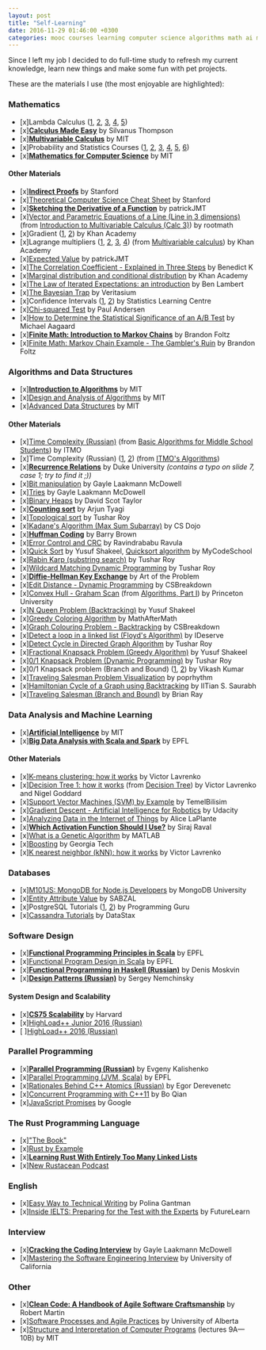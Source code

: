 ```yaml
---
layout: post
title: "Self-Learning"
date: 2016-11-29 01:46:00 +0300
categories: mooc courses learning computer science algorithms math ai ml
---
```


Since I left my job I decided to do full-time study to refresh my current knowledge, learn new things and make some fun with pet projects.

These are the materials I use (the most enjoyable are highlighted):

### Mathematics
- [x]Lambda Calculus ([1](https://www.youtube.com/watch?v=S_WzF6BHadc), [2](https://www.youtube.com/watch?v=bEnFk_FBi3E), [3](https://www.youtube.com/watch?v=v1IlyzxP6Sg), [4](https://www.youtube.com/watch?v=Mg1pxUKeWCk), [5](https://www.youtube.com/watch?v=3h0-p4SDHig))
- [x][**Calculus Made Easy**](https://www.amazon.com/Calculus-Made-Easy-Silvanus-Thompson/dp/0312185480) by Silvanus Thompson
- [x][**Multivariable Calculus**](https://www.youtube.com/playlist?list=PL4C4C8A7D06566F38) by MIT
- [x]Probability and Statistics Courses ([1](https://www.youtube.com/playlist?list=PLLssT5z_DsK_WYzNXVjT695FdxRxvlSF8), [2](https://www.youtube.com/playlist?list=PLC58778F28211FA19), [3](https://www.youtube.com/playlist?list=PL1328115D3D8A2566), [4](https://www.edx.org/course/introduction-probability-science-mitx-6-041x-2), [5](https://www.youtube.com/playlist?list=PLLZJnRRqNP6fowumBRW3IYS7odqNkXFQT), [6](https://www.youtube.com/playlist?list=PLD01983098F7E77B7))
- [x][**Mathematics for Computer Science**](https://www.youtube.com/playlist?list=PLB7540DEDD482705B) by MIT

#### Other Materials
- [x][**Indirect Proofs**](https://web.stanford.edu/class/archive/cs/cs103/cs103.1132/lectures/02/Small02.pdf) by Stanford
- [x][Theoretical Computer Science Cheat Sheet](http://web.stanford.edu/~liszt90/acm/cheatsheet.pdf) by Stanford
- [x][**Sketching the Derivative of a Function**](https://www.youtube.com/watch?v=QoTGPUArfTI) by patrickJMT
- [x][Vector and Parametric Equations of a Line (Line in 3 dimensions)](https://www.youtube.com/watch?v=PyPp4QvQY3Q) (from [Introduction to Multivariable Calculus (Calc 3)](https://www.youtube.com/playlist?list=PLQ5YRQFsUCPuP9cyS7_YP_QCWQYd515Gp)) by rootmath
- [x]Gradient ([1](https://www.youtube.com/watch?v=tIpKfDc295M), [2](https://www.youtube.com/watch?v=_-02ze7tf08)) by Khan Academy
- [x]Lagrange multipliers ([1](https://www.youtube.com/watch?v=yuqB-d5MjZA), [2](https://www.youtube.com/watch?v=aep6lwPqm6I), [3](https://www.youtube.com/watch?v=hQ4UNu1P2kw), [4](https://www.youtube.com/watch?v=m-G3K2GPmEQ)) (from [Multivariable calculus](https://www.youtube.com/playlist?list=PLSQl0a2vh4HC5feHa6Rc5c0wbRTx56nF7)) by Khan Academy
- [x][Expected Value](https://www.youtube.com/watch?v=DAjVAEDil_Q) by patrickJMT
- [x][The Correlation Coefficient - Explained in Three Steps](https://www.youtube.com/watch?v=ugd4k3dC_8Y) by Benedict K
- [x][Marginal distribution and conditional distribution](https://www.youtube.com/watch?v=CAXQvTKP8sg) by Khan Academy
- [x][The Law of Iterated Expectations: an introduction](https://www.youtube.com/watch?v=Ki2HpTCPwhM) by Ben Lambert
- [x][The Bayesian Trap](https://www.youtube.com/watch?v=R13BD8qKeTg) by Veritasium
- [x]Confidence Intervals ([1](https://www.youtube.com/watch?v=tFWsuO9f74o), [2](https://www.youtube.com/watch?v=s4SRdaTycaw)) by Statistics Learning Centre
- [x][Chi-squared Test](https://www.youtube.com/watch?v=WXPBoFDqNVk) by Paul Andersen
- [x][How to Determine the Statistical Significance of an A/B Test](https://www.youtube.com/watch?v=AuQXipyv520) by Michael Aagaard
- [x][**Finite Math: Introduction to Markov Chains**](https://www.youtube.com/watch?v=tYaW-1kzTZI&index=24&list=PLIeGtxpvyG-KxMqY8wJ0KoY3ujxf0C856) by Brandon Foltz
- [x][Finite Math: Markov Chain Example - The Gambler's Ruin](https://www.youtube.com/watch?v=afIhgiHVnj0) by Brandon Foltz

### Algorithms and Data Structures
- [x][**Introduction to Algorithms**](https://www.youtube.com/playlist?list=PLUl4u3cNGP61Oq3tWYp6V_F-5jb5L2iHb) by MIT
- [x][Design and Analysis of Algorithms](https://www.youtube.com/playlist?list=PLUl4u3cNGP6317WaSNfmCvGym2ucw3oGp) by MIT
- [x][Advanced Data Structures](https://www.youtube.com/playlist?list=PLUl4u3cNGP61hsJNdULdudlRL493b-XZf) by MIT

#### Other Materials
- [x][Time Complexity (Russian)](https://www.youtube.com/watch?v=IsaS0NmgXlg) (from [Basic Algorithms for Middle School Students](https://www.youtube.com/playlist?list=PLDrmKwRSNx7KcHxyf9hSmF3fTLKSwujkM)) by ITMO
- [x]Time Complexity (Russian) ([1](http://video-storage.openedu.ru/video/sd/0083/PADS-l3atejl24g.mp4), [2](http://video-storage.openedu.ru/video/sd/0083/PADS-007o20mha9.mp4)) (from [ITMO's Algorithms](https://openedu.ru/course/ITMOUniversity/PADS/))
- [x][**Recurrence Relations**](https://users.cs.duke.edu/~reif/courses/alglectures/skiena.lectures/lecture3.pdf) by Duke University *(contains a typo on slide 7, case 1; try to find it ;))*
- [x][Bit manipulation](https://www.youtube.com/watch?v=NLKQEOgBAnw) by Gayle Laakmann McDowell
- [x][Tries](https://www.youtube.com/watch?v=zIjfhVPRZCg) by Gayle Laakmann McDowell
- [x][Binary Heaps](https://www.youtube.com/playlist?list=PLSVu1-lON6Lwqj5nDqg8YyD7f4tjLMMBN) by David Scot Taylor
- [x][**Counting sort**](https://www.youtube.com/watch?v=7zuGmKfUt7s) by Arjun Tyagi
- [x][Topological sort](https://www.youtube.com/watch?v=ddTC4Zovtbc) by Tushar Roy
- [x][Kadane's Algorithm (Max Sum Subarray)](https://www.youtube.com/watch?v=86CQq3pKSUw) by CS Dojo
- [x][**Huffman Coding**](https://www.youtube.com/watch?v=ZdooBTdW5bM) by Barry Brown
- [x][Error Control and CRC](https://www.youtube.com/watch?v=LL2QpP4k_HE) by Ravindrababu Ravula
- [x][Quick Sort](https://www.youtube.com/watch?v=3OLTJlwyIqQ) by Yusuf Shakeel, [Quicksort algorithm](https://www.youtube.com/watch?v=COk73cpQbFQ) by MyCodeSchool
- [x][Rabin Karp (substring search)](https://www.youtube.com/watch?v=H4VrKHVG5qI) by Tushar Roy
- [x][Wildcard Matching Dynamic Programming](https://www.youtube.com/watch?v=3ZDZ-N0EPV0) by Tushar Roy
- [x][**Diffie-Hellman Key Exchange**](https://www.youtube.com/watch?v=YEBfamv-_do) by Art of the Problem
- [x][Edit Distance - Dynamic Programming](https://www.youtube.com/watch?v=xFd5P9nyhTw) by CSBreakdown
- [x][Convex Hull - Graham Scan](https://www.youtube.com/watch?v=0HZaRu5IupM) (from [Algorithms, Part I](https://www.coursera.org/learn/introduction-to-algorithms)) by Princeton University
- [x][N Queen Problem (Backtracking)](https://www.youtube.com/watch?v=lTPIX2Ywo3U) by Yusuf Shakeel
- [x][Greedy Coloring Algorithm](https://www.youtube.com/watch?v=vGjsi8NIpSE) by MathAfterMath
- [x][Graph Colouring Problem - Backtracking](https://www.youtube.com/watch?v=miCYGGrTwFU) by CSBreakdown
- [x][Detect a loop in a linked list (Floyd's Algorithm)](https://www.youtube.com/watch?v=apIw0Opq5nk) by IDeserve
- [x][Detect Cycle in Directed Graph Algorithm](https://www.youtube.com/watch?v=rKQaZuoUR4M) by Tushar Roy
- [x][Fractional Knapsack Problem (Greedy Algorithm)](https://www.youtube.com/watch?v=_08myilrxq8) by Yusuf Shakeel
- [x][0/1 Knapsack Problem (Dynamic Programming)](https://www.youtube.com/watch?v=8LusJS5-AGo) by Tushar Roy
- [x]0/1 Knapsack problem (Branch and Bound) ([1](https://www.youtube.com/watch?v=slayHO7gKEQ), [2](https://www.youtube.com/watch?v=qwC7bS_pBMs)) by Vikash Kumar
- [x][Traveling Salesman Problem Visualization](https://www.youtube.com/watch?v=SC5CX8drAtU) by poprhythm
- [x][Hamiltonian Cycle of a Graph using Backtracking](https://www.youtube.com/watch?v=naYLw94Qi6U) by IITian S. Saurabh
- [x][Traveling Salesman (Branch and Bound)](https://www.youtube.com/watch?v=JQW-0d1-Ttw) by Brian Ray

### Data Analysis and Machine Learning
- [x][**Artificial Intelligence**](https://www.youtube.com/playlist?list=PLUl4u3cNGP63gFHB6xb-kVBiQHYe_4hSi) by MIT
- [x][**Big Data Analysis with Scala and Spark**](https://www.coursera.org/learn/big-data-analysys) by EPFL

#### Other Materials
- [x][K-means clustering: how it works](https://www.youtube.com/watch?v=_aWzGGNrcic) by Victor Lavrenko
- [x][Decision Tree 1: how it works](https://www.youtube.com/watch?v=eKD5gxPPeY0) (from [Decision Tree](https://www.youtube.com/playlist?list=PLBv09BD7ez_4temBw7vLA19p3tdQH6FYO)) by Victor Lavrenko and Nigel Goddard
- [x][Support Vector Machines (SVM) by Example](https://www.youtube.com/watch?v=5zRmhOUjjGY) by TemelBilisim
- [x][Gradient Descent - Artificial Intelligence for Robotics](https://www.youtube.com/watch?v=umAeJ7LMCfU) by Udacity
- [x][Analyzing Data in the Internet of Things](http://www.oreilly.com/data/free/analyzing-data-in-the-internet-of-things.csp) by Alice LaPlante
- [x][**Which Activation Function Should I Use?**](https://www.youtube.com/watch?v=-7scQpJT7uo) by Siraj Raval
- [x][What is a Genetic Algorithm](https://www.youtube.com/watch?v=1i8muvzZkPw) by MATLAB
- [x][Boosting](https://www.youtube.com/watch?v=GM3CDQfQ4sw) by Georgia Tech
- [x][K nearest neighbor (kNN): how it works](https://www.youtube.com/watch?v=k_7gMp5wh5A) by Victor Lavrenko

### Databases
- [x][M101JS: MongoDB for Node.js Developers](https://university.mongodb.com/courses/M101JS/about) by MongoDB University
- [x][Entity Attribute Value](https://www.youtube.com/watch?v=X5Q9G3pa7I4) by SABZAL
- [x]PostgreSQL Tutorials ([1](https://www.youtube.com/playlist?list=PLk1kxccoEnNEtwGZW-3KAcAlhI_Guwh8x), [2](https://www.youtube.com/playlist?list=PLk1kxccoEnNHlAR2ggnzIkOc7jxqI-_w2)) by Programming Guru
- [x][Cassandra Tutorials](https://www.youtube.com/playlist?list=PL3E5AC388940EEC0A) by DataStax

### Software Design
- [x][**Functional Programming Principles in Scala**](https://www.coursera.org/learn/progfun1) by EPFL
- [x][Functional Program Design in Scala](https://www.coursera.org/learn/progfun2) by EPFL
- [x][**Functional Programming in Haskell (Russian)**](https://stepik.org/course/Функциональное-программирование-на-языке-Haskell-75) by Denis Moskvin
- [x][**Design Patterns (Russian)**](https://www.youtube.com/playlist?list=PLmqFxxywkatStbd9hdzVOS1hZa9dc56k4) by Sergey Nemchinsky

#### System Design and Scalability
- [x][**CS75 Scalability**](https://www.youtube.com/watch?v=-W9F__D3oY4) by Harvard
- [x][HighLoad++ Junior 2016 (Russian)](https://www.youtube.com/playlist?list=PLH-XmS0lSi_wqiZEPsRCjRsVxWQSasTnP)
- [ ][HighLoad++ 2016 (Russian)](https://www.youtube.com/playlist?list=PLH-XmS0lSi_yLq2XS2Y1DScY6NPbQj4Dt)

### Parallel Programming
- [x][**Parallel Programming (Russian)**](https://www.youtube.com/playlist?list=PLlb7e2G7aSpQCPeKTcVBHJns_JOxrc_fT) by Evgeny Kalishenko
- [x][Parallel Programming (JVM, Scala)](https://www.coursera.org/learn/parprog1) by EPFL
- [x][Rationales Behind C++ Atomics (Russian)](https://www.youtube.com/watch?v=_-3syPxgwqs) by Egor Derevenetc
- [x][Concurrent Programming with C++11](https://www.youtube.com/playlist?list=PL5jc9xFGsL8E12so1wlMS0r0hTQoJL74M) by Bo Qian
- [x][JavaScript Promises](https://www.udacity.com/course/javascript-promises--ud898) by Google

### The Rust Programming Language
- [x]["The Book"](https://doc.rust-lang.org/book)
- [x][Rust by Example](http://rustbyexample.com)
- [x][**Learning Rust With Entirely Too Many Linked Lists**](http://cglab.ca/~abeinges/blah/too-many-lists/book)
- [x][New Rustacean Podcast](http://www.newrustacean.com/show_notes/index.html)

### English
- [x][Easy Way to Technical Writing](https://stepik.org/course/Easy-way-to-technical-writing-684) by Polina Gantman
- [x][Inside IELTS: Preparing for the Test with the Experts](https://www.futurelearn.com/courses/cambridge-english-ielts) by FutureLearn

### Interview
- [x][**Cracking the Coding Interview**](https://www.amazon.com/Cracking-Coding-Interview-Programming-Questions/dp/0984782850) by Gayle Laakmann McDowell
- [x][Mastering the Software Engineering Interview](https://www.coursera.org/learn/cs-tech-interview) by University of California

### Other
- [x][**Clean Code: A Handbook of Agile Software Craftsmanship**](https://www.amazon.com/Clean-Code-Handbook-Software-Craftsmanship/dp/0132350882) by Robert Martin
- [x][Software Processes and Agile Practices](https://www.coursera.org/learn/software-processes-and-agile-practices) by University of Alberta
- [x][Structure and Interpretation of Computer Programs](https://www.youtube.com/playlist?list=PL8FE88AA54363BC46) (lectures 9A—10B) by MIT
